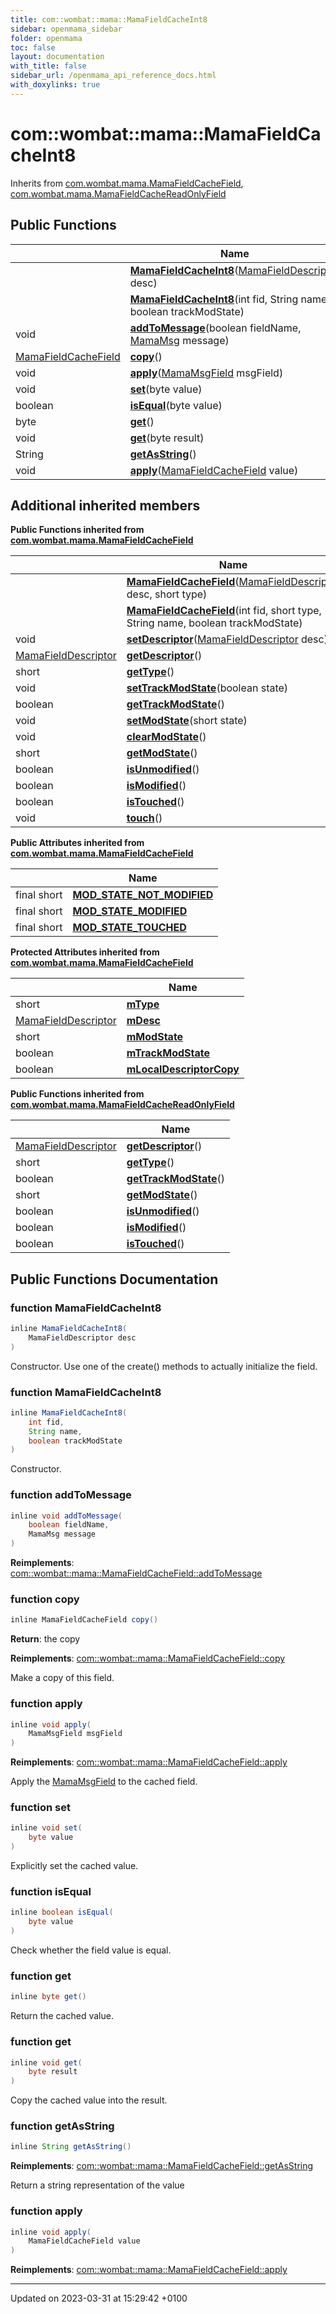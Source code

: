 ```yaml
---
title: com::wombat::mama::MamaFieldCacheInt8
sidebar: openmama_sidebar
folder: openmama
toc: false
layout: documentation
with_title: false
sidebar_url: /openmama_api_reference_docs.html
with_doxylinks: true
---
```


# com::wombat::mama::MamaFieldCacheInt8





Inherits from [com.wombat.mama.MamaFieldCacheField](classcom_1_1wombat_1_1mama_1_1MamaFieldCacheField.html), [com.wombat.mama.MamaFieldCacheReadOnlyField](interfacecom_1_1wombat_1_1mama_1_1MamaFieldCacheReadOnlyField.html)

## Public Functions

|                | Name           |
| -------------- | -------------- |
| | **[MamaFieldCacheInt8](classcom_1_1wombat_1_1mama_1_1MamaFieldCacheInt8.html#function-mamafieldcacheint8)**([MamaFieldDescriptor](classcom_1_1wombat_1_1mama_1_1MamaFieldDescriptor.html) desc) |
| | **[MamaFieldCacheInt8](classcom_1_1wombat_1_1mama_1_1MamaFieldCacheInt8.html#function-mamafieldcacheint8)**(int fid, String name, boolean trackModState) |
| void | **[addToMessage](classcom_1_1wombat_1_1mama_1_1MamaFieldCacheInt8.html#function-addtomessage)**(boolean fieldName, [MamaMsg](classcom_1_1wombat_1_1mama_1_1MamaMsg.html) message) |
| [MamaFieldCacheField](classcom_1_1wombat_1_1mama_1_1MamaFieldCacheField.html) | **[copy](classcom_1_1wombat_1_1mama_1_1MamaFieldCacheInt8.html#function-copy)**() |
| void | **[apply](classcom_1_1wombat_1_1mama_1_1MamaFieldCacheInt8.html#function-apply)**([MamaMsgField](classcom_1_1wombat_1_1mama_1_1MamaMsgField.html) msgField) |
| void | **[set](classcom_1_1wombat_1_1mama_1_1MamaFieldCacheInt8.html#function-set)**(byte value) |
| boolean | **[isEqual](classcom_1_1wombat_1_1mama_1_1MamaFieldCacheInt8.html#function-isequal)**(byte value) |
| byte | **[get](classcom_1_1wombat_1_1mama_1_1MamaFieldCacheInt8.html#function-get)**() |
| void | **[get](classcom_1_1wombat_1_1mama_1_1MamaFieldCacheInt8.html#function-get)**(byte result) |
| String | **[getAsString](classcom_1_1wombat_1_1mama_1_1MamaFieldCacheInt8.html#function-getasstring)**() |
| void | **[apply](classcom_1_1wombat_1_1mama_1_1MamaFieldCacheInt8.html#function-apply)**([MamaFieldCacheField](classcom_1_1wombat_1_1mama_1_1MamaFieldCacheField.html) value) |

## Additional inherited members

**Public Functions inherited from [com.wombat.mama.MamaFieldCacheField](classcom_1_1wombat_1_1mama_1_1MamaFieldCacheField.html)**

|                | Name           |
| -------------- | -------------- |
| | **[MamaFieldCacheField](classcom_1_1wombat_1_1mama_1_1MamaFieldCacheField.html#function-mamafieldcachefield)**([MamaFieldDescriptor](classcom_1_1wombat_1_1mama_1_1MamaFieldDescriptor.html) desc, short type) |
| | **[MamaFieldCacheField](classcom_1_1wombat_1_1mama_1_1MamaFieldCacheField.html#function-mamafieldcachefield)**(int fid, short type, String name, boolean trackModState) |
| void | **[setDescriptor](classcom_1_1wombat_1_1mama_1_1MamaFieldCacheField.html#function-setdescriptor)**([MamaFieldDescriptor](classcom_1_1wombat_1_1mama_1_1MamaFieldDescriptor.html) desc) |
| [MamaFieldDescriptor](classcom_1_1wombat_1_1mama_1_1MamaFieldDescriptor.html) | **[getDescriptor](classcom_1_1wombat_1_1mama_1_1MamaFieldCacheField.html#function-getdescriptor)**() |
| short | **[getType](classcom_1_1wombat_1_1mama_1_1MamaFieldCacheField.html#function-gettype)**() |
| void | **[setTrackModState](classcom_1_1wombat_1_1mama_1_1MamaFieldCacheField.html#function-settrackmodstate)**(boolean state) |
| boolean | **[getTrackModState](classcom_1_1wombat_1_1mama_1_1MamaFieldCacheField.html#function-gettrackmodstate)**() |
| void | **[setModState](classcom_1_1wombat_1_1mama_1_1MamaFieldCacheField.html#function-setmodstate)**(short state) |
| void | **[clearModState](classcom_1_1wombat_1_1mama_1_1MamaFieldCacheField.html#function-clearmodstate)**() |
| short | **[getModState](classcom_1_1wombat_1_1mama_1_1MamaFieldCacheField.html#function-getmodstate)**() |
| boolean | **[isUnmodified](classcom_1_1wombat_1_1mama_1_1MamaFieldCacheField.html#function-isunmodified)**() |
| boolean | **[isModified](classcom_1_1wombat_1_1mama_1_1MamaFieldCacheField.html#function-ismodified)**() |
| boolean | **[isTouched](classcom_1_1wombat_1_1mama_1_1MamaFieldCacheField.html#function-istouched)**() |
| void | **[touch](classcom_1_1wombat_1_1mama_1_1MamaFieldCacheField.html#function-touch)**() |

**Public Attributes inherited from [com.wombat.mama.MamaFieldCacheField](classcom_1_1wombat_1_1mama_1_1MamaFieldCacheField.html)**

|                | Name           |
| -------------- | -------------- |
| final short | **[MOD_STATE_NOT_MODIFIED](classcom_1_1wombat_1_1mama_1_1MamaFieldCacheField.html#variable-mod-state-not-modified)**  |
| final short | **[MOD_STATE_MODIFIED](classcom_1_1wombat_1_1mama_1_1MamaFieldCacheField.html#variable-mod-state-modified)**  |
| final short | **[MOD_STATE_TOUCHED](classcom_1_1wombat_1_1mama_1_1MamaFieldCacheField.html#variable-mod-state-touched)**  |

**Protected Attributes inherited from [com.wombat.mama.MamaFieldCacheField](classcom_1_1wombat_1_1mama_1_1MamaFieldCacheField.html)**

|                | Name           |
| -------------- | -------------- |
| short | **[mType](classcom_1_1wombat_1_1mama_1_1MamaFieldCacheField.html#variable-mtype)**  |
| [MamaFieldDescriptor](classcom_1_1wombat_1_1mama_1_1MamaFieldDescriptor.html) | **[mDesc](classcom_1_1wombat_1_1mama_1_1MamaFieldCacheField.html#variable-mdesc)**  |
| short | **[mModState](classcom_1_1wombat_1_1mama_1_1MamaFieldCacheField.html#variable-mmodstate)**  |
| boolean | **[mTrackModState](classcom_1_1wombat_1_1mama_1_1MamaFieldCacheField.html#variable-mtrackmodstate)**  |
| boolean | **[mLocalDescriptorCopy](classcom_1_1wombat_1_1mama_1_1MamaFieldCacheField.html#variable-mlocaldescriptorcopy)**  |

**Public Functions inherited from [com.wombat.mama.MamaFieldCacheReadOnlyField](interfacecom_1_1wombat_1_1mama_1_1MamaFieldCacheReadOnlyField.html)**

|                | Name           |
| -------------- | -------------- |
| [MamaFieldDescriptor](classcom_1_1wombat_1_1mama_1_1MamaFieldDescriptor.html) | **[getDescriptor](interfacecom_1_1wombat_1_1mama_1_1MamaFieldCacheReadOnlyField.html#function-getdescriptor)**() |
| short | **[getType](interfacecom_1_1wombat_1_1mama_1_1MamaFieldCacheReadOnlyField.html#function-gettype)**() |
| boolean | **[getTrackModState](interfacecom_1_1wombat_1_1mama_1_1MamaFieldCacheReadOnlyField.html#function-gettrackmodstate)**() |
| short | **[getModState](interfacecom_1_1wombat_1_1mama_1_1MamaFieldCacheReadOnlyField.html#function-getmodstate)**() |
| boolean | **[isUnmodified](interfacecom_1_1wombat_1_1mama_1_1MamaFieldCacheReadOnlyField.html#function-isunmodified)**() |
| boolean | **[isModified](interfacecom_1_1wombat_1_1mama_1_1MamaFieldCacheReadOnlyField.html#function-ismodified)**() |
| boolean | **[isTouched](interfacecom_1_1wombat_1_1mama_1_1MamaFieldCacheReadOnlyField.html#function-istouched)**() |


## Public Functions Documentation

### function MamaFieldCacheInt8

```java
inline MamaFieldCacheInt8(
    MamaFieldDescriptor desc
)
```


Constructor. Use one of the create() methods to actually initialize the field. 


### function MamaFieldCacheInt8

```java
inline MamaFieldCacheInt8(
    int fid,
    String name,
    boolean trackModState
)
```


Constructor. 


### function addToMessage

```java
inline void addToMessage(
    boolean fieldName,
    MamaMsg message
)
```


**Reimplements**: [com::wombat::mama::MamaFieldCacheField::addToMessage](classcom_1_1wombat_1_1mama_1_1MamaFieldCacheField.html#function-addtomessage)


### function copy

```java
inline MamaFieldCacheField copy()
```


**Return**: the copy 

**Reimplements**: [com::wombat::mama::MamaFieldCacheField::copy](classcom_1_1wombat_1_1mama_1_1MamaFieldCacheField.html#function-copy)


Make a copy of this field.


### function apply

```java
inline void apply(
    MamaMsgField msgField
)
```


**Reimplements**: [com::wombat::mama::MamaFieldCacheField::apply](classcom_1_1wombat_1_1mama_1_1MamaFieldCacheField.html#function-apply)


Apply the [MamaMsgField](classcom_1_1wombat_1_1mama_1_1MamaMsgField.html) to the cached field. 


### function set

```java
inline void set(
    byte value
)
```


Explicitly set the cached value. 


### function isEqual

```java
inline boolean isEqual(
    byte value
)
```


Check whether the field value is equal. 


### function get

```java
inline byte get()
```


Return the cached value. 


### function get

```java
inline void get(
    byte result
)
```


Copy the cached value into the result. 


### function getAsString

```java
inline String getAsString()
```


**Reimplements**: [com::wombat::mama::MamaFieldCacheField::getAsString](classcom_1_1wombat_1_1mama_1_1MamaFieldCacheField.html#function-getasstring)


Return a string representation of the value 


### function apply

```java
inline void apply(
    MamaFieldCacheField value
)
```


**Reimplements**: [com::wombat::mama::MamaFieldCacheField::apply](classcom_1_1wombat_1_1mama_1_1MamaFieldCacheField.html#function-apply)


-------------------------------

Updated on 2023-03-31 at 15:29:42 +0100